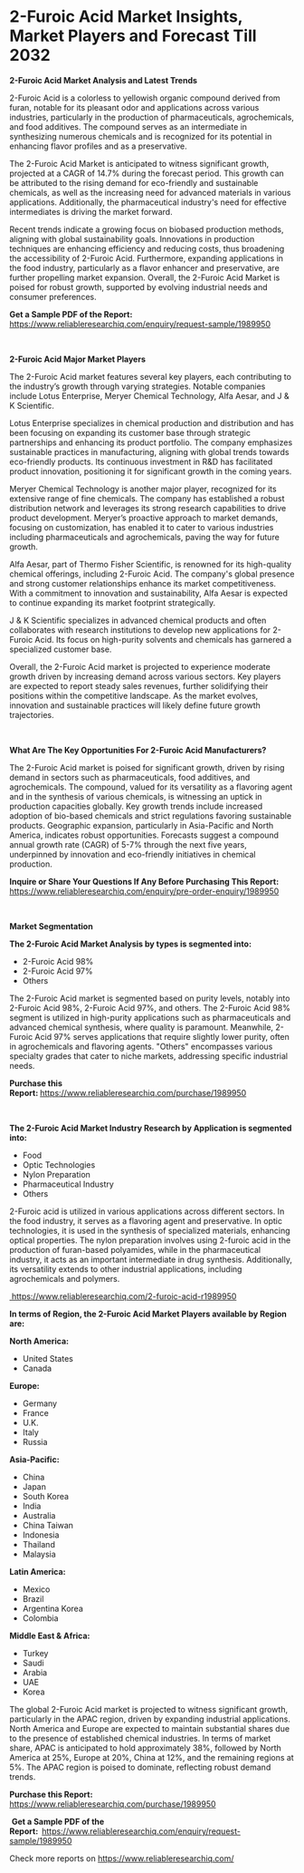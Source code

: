<p><h1>2-Furoic Acid Market Insights, Market Players and Forecast Till 2032</h1></p><p><strong>2-Furoic Acid Market Analysis and Latest Trends</strong></p>
<p><p>2-Furoic Acid is a colorless to yellowish organic compound derived from furan, notable for its pleasant odor and applications across various industries, particularly in the production of pharmaceuticals, agrochemicals, and food additives. The compound serves as an intermediate in synthesizing numerous chemicals and is recognized for its potential in enhancing flavor profiles and as a preservative.</p><p>The 2-Furoic Acid Market is anticipated to witness significant growth, projected at a CAGR of 14.7% during the forecast period. This growth can be attributed to the rising demand for eco-friendly and sustainable chemicals, as well as the increasing need for advanced materials in various applications. Additionally, the pharmaceutical industry's need for effective intermediates is driving the market forward.</p><p>Recent trends indicate a growing focus on biobased production methods, aligning with global sustainability goals. Innovations in production techniques are enhancing efficiency and reducing costs, thus broadening the accessibility of 2-Furoic Acid. Furthermore, expanding applications in the food industry, particularly as a flavor enhancer and preservative, are further propelling market expansion. Overall, the 2-Furoic Acid Market is poised for robust growth, supported by evolving industrial needs and consumer preferences.</p></p>
<p><strong>Get a Sample PDF of the Report:&nbsp;</strong> <a href="https://www.reliableresearchiq.com/enquiry/request-sample/1989950?utm_campaign=2251&utm_medium=2&utm_source=Github&utm_content=ia&utm_term=04022025&utm_id=2-furoic-acid">https://www.reliableresearchiq.com/enquiry/request-sample/1989950</a></p>
<p>&nbsp;</p>
<p><strong>2-Furoic Acid Major Market Players</strong></p>
<p><p>The 2-Furoic Acid market features several key players, each contributing to the industry’s growth through varying strategies. Notable companies include Lotus Enterprise, Meryer Chemical Technology, Alfa Aesar, and J & K Scientific.</p><p>Lotus Enterprise specializes in chemical production and distribution and has been focusing on expanding its customer base through strategic partnerships and enhancing its product portfolio. The company emphasizes sustainable practices in manufacturing, aligning with global trends towards eco-friendly products. Its continuous investment in R&D has facilitated product innovation, positioning it for significant growth in the coming years.</p><p>Meryer Chemical Technology is another major player, recognized for its extensive range of fine chemicals. The company has established a robust distribution network and leverages its strong research capabilities to drive product development. Meryer’s proactive approach to market demands, focusing on customization, has enabled it to cater to various industries including pharmaceuticals and agrochemicals, paving the way for future growth.</p><p>Alfa Aesar, part of Thermo Fisher Scientific, is renowned for its high-quality chemical offerings, including 2-Furoic Acid. The company's global presence and strong customer relationships enhance its market competitiveness. With a commitment to innovation and sustainability, Alfa Aesar is expected to continue expanding its market footprint strategically.</p><p>J & K Scientific specializes in advanced chemical products and often collaborates with research institutions to develop new applications for 2-Furoic Acid. Its focus on high-purity solvents and chemicals has garnered a specialized customer base.</p><p>Overall, the 2-Furoic Acid market is projected to experience moderate growth driven by increasing demand across various sectors. Key players are expected to report steady sales revenues, further solidifying their positions within the competitive landscape. As the market evolves, innovation and sustainable practices will likely define future growth trajectories.</p></p>
<p>&nbsp;</p>
<p><strong>What Are The Key Opportunities For 2-Furoic Acid Manufacturers?</strong></p>
<p><p>The 2-Furoic Acid market is poised for significant growth, driven by rising demand in sectors such as pharmaceuticals, food additives, and agrochemicals. The compound, valued for its versatility as a flavoring agent and in the synthesis of various chemicals, is witnessing an uptick in production capacities globally. Key growth trends include increased adoption of bio-based chemicals and strict regulations favoring sustainable products. Geographic expansion, particularly in Asia-Pacific and North America, indicates robust opportunities. Forecasts suggest a compound annual growth rate (CAGR) of 5-7% through the next five years, underpinned by innovation and eco-friendly initiatives in chemical production.</p></p>
<p><strong>Inquire or Share Your Questions If Any Before Purchasing This Report:</strong> <a href="https://www.reliableresearchiq.com/enquiry/pre-order-enquiry/1989950?utm_campaign=2251&utm_medium=2&utm_source=Github&utm_content=ia&utm_term=04022025&utm_id=2-furoic-acid">https://www.reliableresearchiq.com/enquiry/pre-order-enquiry/1989950</a></p>
<p>&nbsp;</p>
<p><strong>Market Segmentation</strong></p>
<p><strong>The 2-Furoic Acid Market Analysis by types is segmented into:</strong></p>
<p><ul><li>2-Furoic Acid 98%</li><li>2-Furoic Acid 97%</li><li>Others</li></ul></p>
<p><p>The 2-Furoic Acid market is segmented based on purity levels, notably into 2-Furoic Acid 98%, 2-Furoic Acid 97%, and others. The 2-Furoic Acid 98% segment is utilized in high-purity applications such as pharmaceuticals and advanced chemical synthesis, where quality is paramount. Meanwhile, 2-Furoic Acid 97% serves applications that require slightly lower purity, often in agrochemicals and flavoring agents. "Others" encompasses various specialty grades that cater to niche markets, addressing specific industrial needs.</p></p>
<p><strong>Purchase this Report:&nbsp;</strong><a href="https://www.reliableresearchiq.com/purchase/1989950?utm_campaign=2251&utm_medium=2&utm_source=Github&utm_content=ia&utm_term=04022025&utm_id=2-furoic-acid">https://www.reliableresearchiq.com/purchase/1989950</a></p>
<p>&nbsp;</p>
<p><strong>The 2-Furoic Acid Market Industry Research by Application is segmented into:</strong></p>
<p><ul><li>Food</li><li>Optic Technologies</li><li>Nylon Preparation</li><li>Pharmaceutical Industry</li><li>Others</li></ul></p>
<p><p>2-Furoic acid is utilized in various applications across different sectors. In the food industry, it serves as a flavoring agent and preservative. In optic technologies, it is used in the synthesis of specialized materials, enhancing optical properties. The nylon preparation involves using 2-furoic acid in the production of furan-based polyamides, while in the pharmaceutical industry, it acts as an important intermediate in drug synthesis. Additionally, its versatility extends to other industrial applications, including agrochemicals and polymers.</p></p>
<p><a href="https://www.reliableresearchiq.com/2-furoic-acid-r1989950?utm_campaign=2251&utm_medium=2&utm_source=Github&utm_content=ia&utm_term=04022025&utm_id=2-furoic-acid">&nbsp;https://www.reliableresearchiq.com/2-furoic-acid-r1989950</a></p>
<p><strong>In terms of Region, the 2-Furoic Acid Market Players available by Region are:</strong></p>
<p>
    <p> <strong> North America: </strong>
        <ul>
            <li>United States</li>
            <li>Canada</li>
        </ul>
        </p> 
    <p> <strong> Europe: </strong>
        <ul>
            <li>Germany</li>
            <li>France</li>
            <li>U.K.</li>
            <li>Italy</li>
            <li>Russia</li>
        </ul>
        </p> 
    <p> <strong> Asia-Pacific: </strong>
        <ul>
            <li>China</li>
            <li>Japan</li>
            <li>South Korea</li>
            <li>India</li>
            <li>Australia</li>
            <li>China Taiwan</li>
            <li>Indonesia</li>
            <li>Thailand</li>
            <li>Malaysia</li>
        </ul>
        </p> 
    <p> <strong> Latin America: </strong>
        <ul>
            <li>Mexico</li>
            <li>Brazil</li>
            <li>Argentina Korea</li>
            <li>Colombia</li>
        </ul>
        </p> 
    <p> <strong> Middle East & Africa: </strong>
        <ul>
            <li>Turkey</li>
            <li>Saudi</li>
            <li>Arabia</li>
            <li>UAE</li>
            <li>Korea</li>
        </ul>
    </p>
    </p>
<p><p>The global 2-Furoic Acid market is projected to witness significant growth, particularly in the APAC region, driven by expanding industrial applications. North America and Europe are expected to maintain substantial shares due to the presence of established chemical industries. In terms of market share, APAC is anticipated to hold approximately 38%, followed by North America at 25%, Europe at 20%, China at 12%, and the remaining regions at 5%. The APAC region is poised to dominate, reflecting robust demand trends.</p></p>
<p><strong>Purchase this Report: </strong><a href="https://www.reliableresearchiq.com/purchase/1989950?utm_campaign=2251&utm_medium=2&utm_source=Github&utm_content=ia&utm_term=04022025&utm_id=2-furoic-acid">https://www.reliableresearchiq.com/purchase/1989950</a></p>
<p>&nbsp;<strong>Get a Sample PDF of the Report:&nbsp;&nbsp;</strong><a href="https://www.reliableresearchiq.com/enquiry/request-sample/1989950?utm_campaign=2251&utm_medium=2&utm_source=Github&utm_content=ia&utm_term=04022025&utm_id=2-furoic-acid">https://www.reliableresearchiq.com/enquiry/request-sample/1989950</a></p>
<p><strong></strong></p>
<p>Check more reports on <a href="https://www.reliableresearchiq.com/?utm_campaign=2251&utm_medium=2&utm_source=Github&utm_content=ia&utm_term=04022025&utm_id=2-furoic-acid">https://www.reliableresearchiq.com/</a></p>
